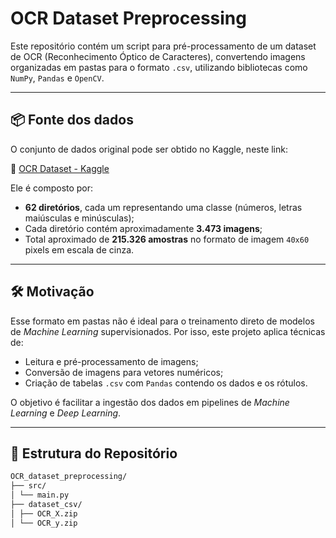 # OCR Dataset Preprocessing

Este repositório contém um script para pré-processamento de um dataset de OCR (Reconhecimento Óptico de Caracteres), convertendo imagens organizadas em pastas para o formato `.csv`, utilizando bibliotecas como `NumPy`, `Pandas` e `OpenCV`.

---

## 📦 Fonte dos dados

O conjunto de dados original pode ser obtido no Kaggle, neste link:

🔗 [OCR Dataset - Kaggle](https://www.kaggle.com/datasets/harieh/ocr-dataset)

Ele é composto por:

- **62 diretórios**, cada um representando uma classe (números, letras maiúsculas e minúsculas);
- Cada diretório contém aproximadamente **3.473 imagens**;
- Total aproximado de **215.326 amostras** no formato de imagem `40x60` pixels em escala de cinza.

---

## 🛠️ Motivação

Esse formato em pastas não é ideal para o treinamento direto de modelos de *Machine Learning* supervisionados. Por isso, este projeto aplica técnicas de:

- Leitura e pré-processamento de imagens;
- Conversão de imagens para vetores numéricos;
- Criação de tabelas `.csv` com `Pandas` contendo os dados e os rótulos.

O objetivo é facilitar a ingestão dos dados em pipelines de *Machine Learning* e *Deep Learning*.

---

## 📁 Estrutura do Repositório

``` bash
OCR_dataset_preprocessing/
├── src/
│ └── main.py
├── dataset_csv/
│ ├── OCR_X.zip
│ └── OCR_y.zip
```

